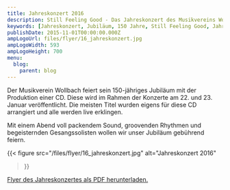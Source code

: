 ```yaml
---
title: Jahreskonzert 2016
description: Still Feeling Good - Das Jahreskonzert des Musikvereins Wollbach im Jahr 2016 anlässlich des 150 jährigen Jubiläums.
keywords: [Jahreskonzert, Jubiläum, 150 Jahre, Still Feeling Good, Jahreskonzert 2016, Konzert]
publishDate: 2015-11-01T00:00:00.000Z
ampLogoUrl: files/flyer/16_jahreskonzert.jpg
ampLogoWidth: 593
ampLogoHeight: 700
menu:
  blog:
    parent: blog
---
```


Der Musikverein Wollbach feiert sein 150-jähriges Jubiläum mit der
Produktion einer CD. Diese wird im Rahmen der Konzerte am 22. und 23.
Januar veröffentlicht. Die meisten Titel wurden eigens für diese CD
arrangiert und alle werden live erklingen.

Mit einem Abend voll packendem Sound, groovenden Rhythmen und begeisternden
Gesangssolisten wollen wir unser Jubiläum gebührend feiern.

{{< figure src="/files/flyer/16_jahreskonzert.jpg"
           alt="Jahreskonzert 2016"
>}}

[Flyer des Jahreskonzertes als PDF herunterladen.](/files/flyer/16_jahreskonzert.pdf)
